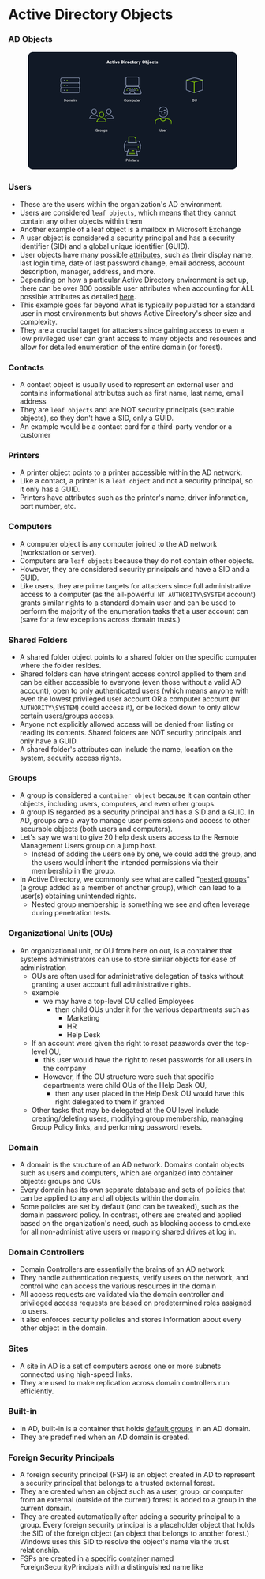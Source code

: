 # Active Directory Objects

### AD Objects

<figure><img src="../.gitbook/assets/image (11).png" alt=""><figcaption></figcaption></figure>

### Users

* These are the users within the organization's AD environment.
* Users are considered `leaf objects`, which means that they cannot contain any other objects within them
* Another example of a leaf object is a mailbox in Microsoft Exchange
* &#x20;A user object is considered a security principal and has a security identifier (SID) and a global unique identifier (GUID).
* User objects have many possible [attributes](http://www.kouti.com/tables/userattributes.htm), such as their display name, last login time, date of last password change, email address, account description, manager, address, and more.
* Depending on how a particular Active Directory environment is set up, there can be over 800 possible user attributes when accounting for ALL possible attributes as detailed [here](https://www.easy365manager.com/how-to-get-all-active-directory-user-object-attributes/).
* This example goes far beyond what is typically populated for a standard user in most environments but shows Active Directory's sheer size and complexity.
* They are a crucial target for attackers since gaining access to even a low privileged user can grant access to many objects and resources and allow for detailed enumeration of the entire domain (or forest).

### Contacts

* A contact object is usually used to represent an external user and contains informational attributes such as first name, last name, email address
* They are `leaf objects` and are NOT security principals (securable objects), so they don't have a SID, only a GUID.
* An example would be a contact card for a third-party vendor or a customer

### Printers

* A printer object points to a printer accessible within the AD network.
* Like a contact, a printer is a `leaf object` and not a security principal, so it only has a GUID.
* Printers have attributes such as the printer's name, driver information, port number, etc.

### Computers

* A computer object is any computer joined to the AD network (workstation or server).
* Computers are `leaf objects` because they do not contain other objects.
* However, they are considered security principals and have a SID and a GUID.
* Like users, they are prime targets for attackers since full administrative access to a computer (as the all-powerful `NT AUTHORITY\SYSTEM` account) grants similar rights to a standard domain user and can be used to perform the majority of the enumeration tasks that a user account can (save for a few exceptions across domain trusts.)

### Shared Folders

* A shared folder object points to a shared folder on the specific computer where the folder resides.
* Shared folders can have stringent access control applied to them and can be either accessible to everyone (even those without a valid AD account), open to only authenticated users (which means anyone with even the lowest privileged user account OR a computer account (`NT AUTHORITY\SYSTEM`) could access it), or be locked down to only allow certain users/groups access.
* Anyone not explicitly allowed access will be denied from listing or reading its contents. Shared folders are NOT security principals and only have a GUID.
* A shared folder's attributes can include the name, location on the system, security access rights.

### Groups

* A group is considered a `container object` because it can contain other objects, including users, computers, and even other groups.
* A group IS regarded as a security principal and has a SID and a GUID. In AD, groups are a way to manage user permissions and access to other securable objects (both users and computers).
* Let's say we want to give 20 help desk users access to the Remote Management Users group on a jump host.
  * Instead of adding the users one by one, we could add the group, and the users would inherit the intended permissions via their membership in the group.
* In Active Directory, we commonly see what are called "[nested groups](https://docs.microsoft.com/en-us/windows/win32/ad/nesting-a-group-in-another-group)" (a group added as a member of another group), which can lead to a user(s) obtaining unintended rights.
  * Nested group membership is something we see and often leverage during penetration tests.

### Organizational Units (OUs)

* An organizational unit, or OU from here on out, is a container that systems administrators can use to store similar objects for ease of administration
  * &#x20;OUs are often used for administrative delegation of tasks without granting a user account full administrative rights.
  * example
    * we may have a top-level OU called Employees
      * then child OUs under it for the various departments such as
        * Marketing
        * HR
        * Help Desk
  * If an account were given the right to reset passwords over the top-level OU,
    * this user would have the right to reset passwords for all users in the company
    * However, if the OU structure were such that specific departments were child OUs of the Help Desk OU,
      * then any user placed in the Help Desk OU would have this right delegated to them if granted
  * Other tasks that may be delegated at the OU level include creating/deleting users, modifying group membership, managing Group Policy links, and performing password resets.

### Domain

* A domain is the structure of an AD network. Domains contain objects such as users and computers, which are organized into container objects: groups and OUs
* Every domain has its own separate database and sets of policies that can be applied to any and all objects within the domain.
* Some policies are set by default (and can be tweaked), such as the domain password policy. In contrast, others are created and applied based on the organization's need, such as blocking access to cmd.exe for all non-administrative users or mapping shared drives at log in.

### Domain Controllers

* Domain Controllers are essentially the brains of an AD network
* They handle authentication requests, verify users on the network, and control who can access the various resources in the domain
* All access requests are validated via the domain controller and privileged access requests are based on predetermined roles assigned to users.
* It also enforces security policies and stores information about every other object in the domain.

### Sites

* A site in AD is a set of computers across one or more subnets connected using high-speed links.
* They are used to make replication across domain controllers run efficiently.

### Built-in

* In AD, built-in is a container that holds [default groups](https://docs.microsoft.com/en-us/windows/security/identity-protection/access-control/active-directory-security-groups) in an AD domain.
* They are predefined when an AD domain is created.

### Foreign Security Principals

* A foreign security principal (FSP) is an object created in AD to represent a security principal that belongs to a trusted external forest.
* They are created when an object such as a user, group, or computer from an external (outside of the current) forest is added to a group in the current domain.
* They are created automatically after adding a security principal to a group. Every foreign security principal is a placeholder object that holds the SID of the foreign object (an object that belongs to another forest.) Windows uses this SID to resolve the object's name via the trust relationship.
* FSPs are created in a specific container named ForeignSecurityPrincipals with a distinguished name like
